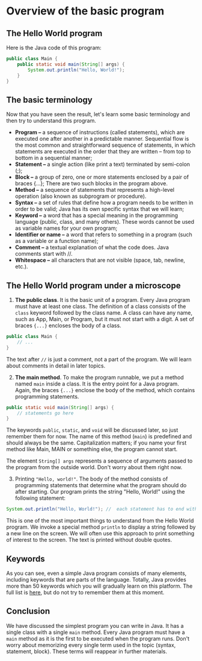 # Overview of the basic program

## The Hello World program

Here is the Java code of this program:

```java
public class Main {
    public static void main(String[] args) {
        System.out.println("Hello, World!");
    }
} 
```

## The basic terminology
Now that you have seen the result, let's learn some basic terminology and then try to understand this program.

- **Program –** a sequence of instructions (called statements), which are executed one after another in a predictable manner. Sequential flow is the most common and straightforward sequence of statements, in which statements are executed in the order that they are written – from top to bottom in a sequential manner;
- **Statement –** a single action (like print a text) terminated by semi-colon (;);
- **Block –** a group of zero, one or more statements enclosed by a pair of braces {...}; There are two such blocks in the program above.
- **Method –** a sequence of statements that represents a high-level operation (also known as subprogram or procedure).
- **Syntax –** a set of rules that define how a program needs to be written in order to be valid; Java has its own specific syntax that we will learn;
- **Keyword –** a word that has a special meaning in the programming language (public, class, and many others). These words cannot be used as variable names for your own program;
- **Identifier or name –** a word that refers to something in a program (such as a variable or a function name);
- **Comment –** a textual explanation of what the code does. Java comments start with //.
- **Whitespace –** all characters that are not visible (space, tab, newline, etc.).

## The Hello World program under a microscope


1. **The public class**. It is the basic unit of a program. Every Java program must have at least one class. The definition of a class consists of the `class` keyword followed by the class name. A class can have any name, such as App, Main, or Program, but it must not start with a digit. A set of braces `{...}` encloses the body of a class.

```java
public class Main {
    // ...
}
```

The text after `//` is just a comment, not a part of the program. We will learn about comments in detail in later topics.

2. **The main method**. To make the program runnable, we put a method named `main` inside a class. It is the entry point for a Java program. Again, the braces `{...}` enclose the body of the method, which contains programming statements.

```java
public static void main(String[] args) {
    // statements go here
}
```

The keywords `public`, `static`, and `void` will be discussed later, so just remember them for now. The name of this method (`main`) is predefined and should always be the same. Capitalization matters; if you name your first method like Main, MAIN or something else, the program cannot start.

The element `String[] args` represents a sequence of arguments passed to the program from the outside world. Don't worry about them right now.

3. Printing `"Hello, world!"`. The body of the method consists of programming statements that determine what the program should do after starting. Our program prints the string "Hello, World!" using the following statement:

```java
System.out.println("Hello, World!"); //  each statement has to end with ;
```

This is one of the most important things to understand from the Hello World program. We invoke a special method `println` to display a string followed by a new line on the screen. We will often use this approach to print something of interest to the screen. The text is printed without double quotes.


## Keywords
As you can see, even a simple Java program consists of many elements, including keywords that are parts of the language. Totally, Java provides more than 50 keywords which you will gradually learn on this platform. The full list is [here](https://en.wikipedia.org/wiki/List_of_Java_keywords), but do not try to remember them at this moment.


## Conclusion
We have discussed the simplest program you can write in Java. It has a single class with a single `main` method. Every Java program must have a `main` method as it is the first to be executed when the program runs. Don't worry about memorizing every single term used in the topic (syntax, statement, block). These terms will reappear in further materials.